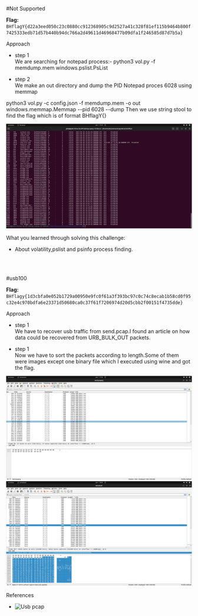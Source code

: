 #Not Supported

**Flag:** `BHflagY{d22a3eed050c23c0880cc912368905c9d2527a41c328f81ef115b9464b800f7425333edb71d57b440b94dc766a2d49611d46968477b09dfa1f246585d87d7b5a}`

Approach

- step 1<br>
We are searching for notepad process:-
python3 vol.py -f memdump.mem windows.pslist.PsList


- step 2<br>
We make an out directory and dump the PID Notepad proces 6028 using memmap

python3 vol.py -c config.json -f memdump.mem -o out windows.memmap.Memmap --pid 6028 --dump
Then we use string stool to find the flag which is of format BHflagY{}


![](https://github.com/adityachawla005/cryptonite_taskphase_Aditya/raw/main/TP2/Forensics/assets/note.png)


What you learned through solving this challenge:
<br>
- About volatility,pslist and psinfo process finding.



<br>
<br>


#usb100

**Flag:** `BHflagy{1d3cbfa0e052b1729a00950e9fc0f61a3f393bc97c0c74c8ecab1b58cd0f95c32e4c970bdfa6e23371d50680ca0c37f61f7206974d20d5cbb2f00151f4735dde}`

Approach

- step 1<br>
We have to recover usb traffic from send.pcap.I found an article on how data could be recovered from URB_BULK_OUT packets.

- step 1<br>
Now we have to sort the packets according to length.Some of them were images except one binary file which I executed using wine and got the flag.

![](https://github.com/adityachawla005/cryptonite_taskphase_Aditya/raw/main/TP2/Forensics/assets/size.png)
<br>
![](https://github.com/adityachawla005/cryptonite_taskphase_Aditya/raw/main/TP2/Forensics/assets/bin.png)


References
<br>
- ![Usb pcap](https://shankaraman.wordpress.com/tag/extract-files-from-pcap-usb-protocol/)

<br>
<br>


